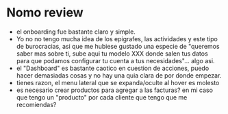 # Nomo review

- el onboarding fue bastante claro y simple.
- Yo no no tengo mucha idea de los epigrafes, las actividades y este tipo de burocracias, asi que me hubiese gustado una especie de "queremos saber mas sobre ti, sube aqui tu modelo XXX donde salen tus datos para que podamos configurar tu cuenta a tus necesidades"... algo asi.
- el "Dashboard" es bastante caotico en cuestion de acciones, puedo hacer demasiadas cosas y no hay una quia clara de por donde empezar.
- tienes razon, el menu lateral que se expanda/oculte al hover es molesto
- es necesario crear productos para agregar a las facturas? en mi caso que tengo un "producto" por cada cliente que tengo que me recomiendas?
